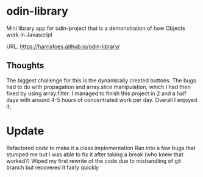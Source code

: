 # odin-library
Mini library app for odin-project that is a demonstration of how Objects work in Javascript

URL: https://harrisfoes.github.io/odin-library/

## Thoughts
The biggest challenge for this is the dynamically created buttons. The bugs had to do with propagation and array.slice manipulation, which I had then fixed by using array.filter. 
I managed to finish this project in 2 and a half days with around 4-5 hours of concentrated work per day.
Overall I enjoyed it.

# Update
Refactored code to make it a class implementation
Ran into a few bugs that stumped me but I was able to fix it after taking a break (who knew that worked?)
Wiped my first rewrite of the code due to mishandling of git branch but recovered it fairly quickly

